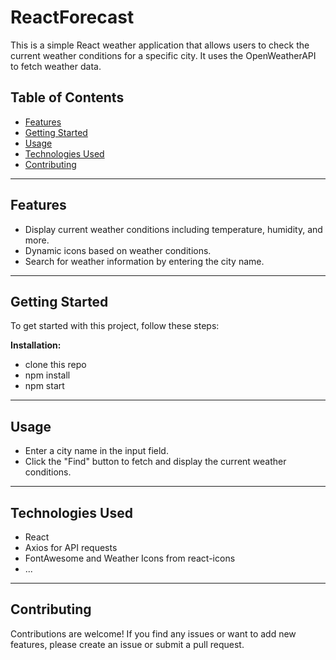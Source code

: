 # ReactForecast

This is a simple React weather application that allows users to check the current weather conditions for a specific city. It uses the OpenWeatherAPI to fetch weather data.

## Table of Contents

- [Features](#features)
- [Getting Started](#getting-started)
- [Usage](#usage)
- [Technologies Used](#technologies-used)
- [Contributing](#contributing)

---

## Features

- Display current weather conditions including temperature, humidity, and more.
- Dynamic icons based on weather conditions.
- Search for weather information by entering the city name.

---

## Getting Started

To get started with this project, follow these steps:

 **Installation:**

   - clone this repo
   - npm install
   - npm start

---

## Usage

- Enter a city name in the input field.
- Click the "Find" button to fetch and display the current weather conditions.

---

## Technologies Used

- React
- Axios for API requests
- FontAwesome and Weather Icons from react-icons
- ...

---

## Contributing

Contributions are welcome! If you find any issues or want to add new features, please create an issue or submit a pull request.
